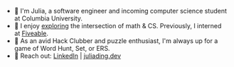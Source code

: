 * 👋 I'm Julia, a software engineer and incoming computer science student at Columbia University.
* 📂 I enjoy [exploring](https://arxiv.org/abs/2302.0438) the intersection of math & CS. Previously, I interned at [Fiveable](https://fiveable.me).
* 🎲 As an avid Hack Clubber and puzzle enthusiast, I'm always up for a game of Word Hunt, Set, or ERS.
* 📩 Reach out: [LinkedIn](https://linkedin.com/in/julialding) | [juliading.dev](https://juliading.dev)
